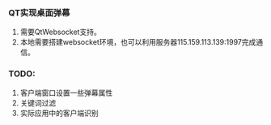 ### QT实现桌面弹幕
1. 需要QtWebsocket支持。
2. 本地需要搭建websocket环境，也可以利用服务器115.159.113.139:1997完成通信。
### TODO:
1. 客户端窗口设置一些弹幕属性
2. 关键词过滤
3. 实际应用中的客户端识别